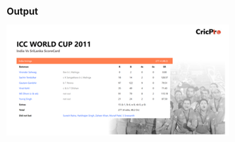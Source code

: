 ## Output
<img src="https://github.com/AdityaKanikdaley/Prograd-WebDev/blob/master/Assignments/1_CricproScoreBoard/Output/output.png">

